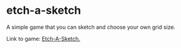 # etch-a-sketch

A simple game that you can sketch and choose your own grid size.

Link to game: <a href="https://milkstard.github.io/etch-a-sketch/"> Etch-A-Sketch.</a>